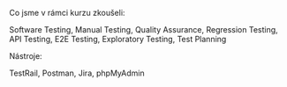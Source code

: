 Co jsme v rámci kurzu zkoušeli: 

Software Testing,
Manual Testing,
Quality Assurance,
Regression Testing,
API Testing, 
E2E Testing,
Exploratory Testing,
Test Planning


Nástroje:

TestRail,
Postman,
Jira,
phpMyAdmin

